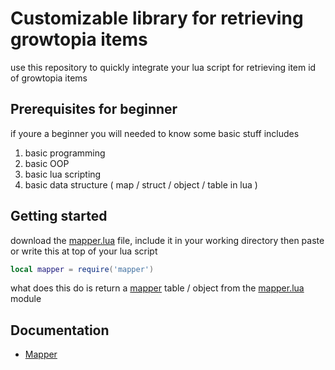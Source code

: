 # Customizable library for retrieving growtopia items

use this repository to quickly integrate your lua script for retrieving item id of growtopia items


## Prerequisites for beginner
if youre a beginner you will needed to know some basic stuff includes

1. basic programming
2. basic OOP
3. basic lua scripting
4. basic data structure ( map / struct / object / table in lua )

## Getting started
download the [mapper.lua](./mapper.lua) file, include it in your working directory then paste or write this at top of your lua script
```lua
local mapper = require('mapper')
```

what does this do is return a [mapper](./Mapper.md) table / object from the [mapper.lua](./mapper.lua) module

## Documentation
- [Mapper](./Mapper.md)
